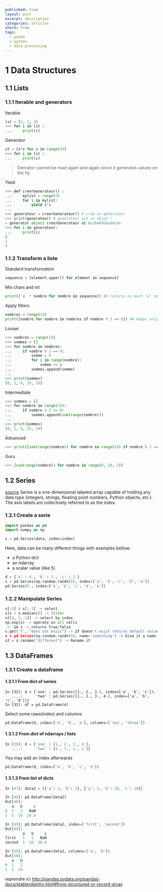 ```yaml
---
published: true
layout: post
excerpt: description
categories: articles
share: true
tags:
  - panda
  - python
  - data processing
---
```

# 1 Data Structures
## 1.1 Lists
### 1.1.1 Iterable and generators

Iterable
```python
lst = [1, 2, 3]
>>> for i in lst :
...     print(i)
```

Generator
```python
st = [x*x for x in range(3)]
>>> for i in lst :
...     print(i)
```

> Genrator cannot be read again and again since it generates values on the fly

Yield
```python
>>> def creerGenerateur() :
...     mylist = range(3)
...     for i in mylist:
...         yield i*i
...
>>> generateur = creerGenerateur() # crée un générateur
>>> print(generateur) # generateur est un objet !
< generator object creerGenerateur at 0x2b484b9addc0>
>>> for i in generateur:
...     print(i)
0
1
4
````

### 1.1.2 Transform a liste

Standard transformation
```python
sequence = [element.upper() for element in sequence]
```
Mix chars and int
```python
print(['a' * nombre for nombre in sequence]) ## returns as much "a" as "nombre"  
```

Apply filters
```python
nombres = range(10)
print([nombre for nombre in nombres if nombre % 2 == 0]) ## keeps only even numbers
```

Looser
```python
>>> nombres = range(10)
>>> sommes = []
>>> for nombre in nombres:
...     if nombre % 2 == 0:
...         somme = 0
...         for i in range(nombre):
...             somme += i
...         sommes.append(somme)
...
>>> print(sommes)
[0, 1, 6, 15, 28]
```

Intermediate
```python
>>> sommes = []
>>> for nombre in range(10):
...     if nombre % 2 == 0:
...         sommes.append(sum(range(nombre)))
...
>>> print(sommes)
[0, 1, 6, 15, 28]
```

Advanced
```python
>>> print([sum(range(nombre)) for nombre in range(10) if nombre % 2 == 0])
```

Guru
```python
>>> [sum(range(nombre)) for nombre in range(0, 10, 2)]
```


## 1.2 Series 
[source](http://pandas.pydata.org/pandas-docs/stable/dsintro.html)
Series is a one-dimensional labeled array capable of holding any data type (integers, strings, floating point numbers, Python objects, etc.). The axis labels are collectively referred to as the index.


### 1.2.1 Create a serie
```python
import pandas as pd
import numpy as np

s = pd.Series(data, index=index)
```

Here, data can be many different things with examples bellow:
- a Python dict
- an ndarray
- a scalar value (like 5)

```python
d = {'a' : 0., 'b' : 1., 'c' : 2.}
s = pd.Series(np.random.randn(5), index=['a', 'b', 'c', 'd', 'e'])
pd.Series(5., index=['a', 'b', 'c', 'd', 'e'])
```

### 1.2.2 Manipulate Series
```python
s[:3] & s[:-2] -> select
s[s > s.median()] -> filter
s[[4, 3, 1]] -> select by index
np.exp(s) -> operate on all cells
'e' in s -> returns true/false
s.get('f', "does not exist") -> if doesn't exist returns default value
s = pd.Series(np.random.randn(5), name='something') -> Give it a name
s2 = s.rename("different") -> Rename it
````

## 1.3 DataFrames
### 1.3.1 Create a dataframe
#### 1.3.1.1 From dict of series
```shell
In [32]: d = {'one' : pd.Series([1., 2., 3.], index=['a', 'b', 'c']),
   ....:      'two' : pd.Series([1., 2., 3., 4.], index=['a', 'b', 'c', 'd'])}
In [33]: df = pd.DataFrame(d)
```
Select some raws(index) and columns
```python
pd.DataFrame(d, index=['d', 'b', 'a'], columns=['two', 'three'])
```
#### 1.3.1.2 From dict of ndarrays / lists
```python
In [39]: d = {'one' : [1., 2., 3., 4.],
   ....:      'two' : [4., 3., 2., 1.]}   
```

You may add an index afterwards
```python
pd.DataFrame(d, index=['a', 'b', 'c', 'd'])
```

#### 1.3.1.3 From list of dicts
```python
In [47]: data2 = [{'a': 1, 'b': 2}, {'a': 5, 'b': 10, 'c': 20}]

In [48]: pd.DataFrame(data2)
Out[48]: 
   a   b     c
0  1   2   NaN
1  5  10  20.0

In [49]: pd.DataFrame(data2, index=['first', 'second'])
Out[49]: 
        a   b     c
first   1   2   NaN
second  5  10  20.0

In [50]: pd.DataFrame(data2, columns=['a', 'b'])
Out[50]: 
   a   b
0  1   2
1  5  10
```


reprendre ici http://pandas.pydata.org/pandas-docs/stable/dsintro.html#from-structured-or-record-array
